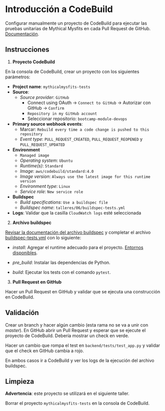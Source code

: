 # Introducción a CodeBuild

Configurar manualmente un proyecto de CodeBuild para ejecutar las pruebas unitarias de Mythical Mysfits en cada Pull Request de GitHub. [Documentación](https://docs.aws.amazon.com/codebuild/latest/userguide/sample-github-pull-request.html).

## Instrucciones

1. **Proyecto CodeBuild**

En la consola de CodeBuild, crear un proyecto con los siguientes parámetros:

- **Project name**: `mythicalmysfits-tests`
- **Source**:
  - *Source provider*: `GitHub`
    - Connect using OAuth -> `Connect to GitHub` -> Autorizar con GitHub -> `Confirm`
    - `Repository in my GitHub account`
    - Seleccionar repositorio: `bootcamp-module-devops`
- **Primary source webhook events**:
  - Marcar: `Rebuild every time a code change is pushed to this repository`
  - *Event type*: `PULL_REQUEST_CREATED`, `PULL_REQUEST_REOPENED` y `PULL_REQUEST_UPDATED`
- **Environment**
  - `Managed image`
  - *Operating system*: `Ubuntu`
  - *Runtime(s)*: `Standard`
  - *Image*: `aws/codebuild/standard:4.0`
  - *Image version*: `Always use the latest image for this runtime version`
  - *Environment type*: `Linux`
  - *Service role*: `New service role`
- **Buildspec**
  - *Build specifications*: `Use a buildspec file`
  - *Buildspec name*: `talleres/06/buildspec-tests.yml`
- **Logs**: Validar que la casilla `CloudWatch logs` esté seleccionada

2. **Archivo buildspec**

[Revisar la documentación del archivo buildspec](https://docs.aws.amazon.com/codebuild/latest/userguide/build-spec-ref.html) y completar el archivo [buildspec-tests.yml](./buildspec-tests.yml) con lo siguiente:

- *install*: Agregar el runtime adecuado para el proyecto. [Entornos disponibles](https://docs.aws.amazon.com/codebuild/latest/userguide/build-env-ref-available.html).

- *pre_build*: Instalar las dependencias de Python.

- *build*: Ejecutar los tests con el comando `pytest`.

3. **Pull Request en GitHub**

Hacer un Pull Request en GitHub y validar que se ejecuta una construcción en CodeBuild.

## Validación

Crear un branch y hacer algún cambio (esta rama no se va a unir con *master*). En GitHub abrir un Pull Request y esperar que se ejecute el proyecto de CodeBuild. Debería mostrar un check en verde.

Hacer un cambio que rompa el test en `backend/tests/test_app.py` y validar que el check en GitHub cambia a rojo.

En ambos casos ir a CodeBuild y ver los logs de la ejecución del archivo buildspec.

## Limpieza

**Advertencia**: este proyecto se utilizará en el siguiente taller.

Borrar el proyecto `mythicalmysfits-tests` en la consola de CodeBuild.